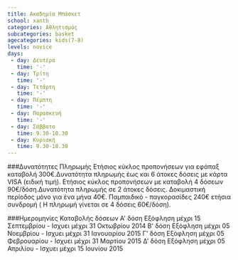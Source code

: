 ```yaml
---
title: Ακαδημία Μπάσκετ
school: xanth
categories: Αθλητισμός
subcategories: basket
agecategories: kids(7-8)
levels: novice
days:
 - day: Δευτέρα
   time: '-'
 - day: Τρίτη
   time: '-'
 - day: Τετάρτη
   time: '-'
 - day: Πέμπτη
   time: '-'
 - day: Παρασκευή
   time: '-'
 - day: Σάββατο
   time: 9.30-10.30
 - day: Κυριακή
   time: 9.30-10.30
---
```


###Δυνατότητες Πληρωμής
Ετήσιος κύκλος προπονήσεων για εφάπαξ καταβολή 300€.Δυνατότητα πληρωμής έως και 6 άτοκες δόσεις με κάρτα VISA (ειδική τιμή).
Ετήσιος κύκλος προπονήσεων με καταβολή 4 δόσεων 90€/δόση.Δυνατότητα πληρωμής σε 2 άτοκες δόσεις.
Δοκιμαστική περίοδος μόνο για ένα μήνα 40€.
Παμπαιδικό - παγκορασίδες 240€ ετήσια συνδρομή ( Η πληρωμή γίνεται σε 4 δόσεις 60€/δόση).

###Ημερομηνίες Καταβολής δόσεων
Α' δόση Εξόφληση μέχρι 15 Σεπτεμβρίου - Ισχυει μέχρι 31 Οκτωβρίου 2014
Β' δόση Εξόφληση μέχρι 05 Νοεμβρίου - Ισχυει μέχρι 31 Ιανουαρίου 2015
Γ' δόση Εξόφληση μέχρι 05 Φεβρουαρίου - Ισχυει μέχρι 31 Μαρτίου 2015
Δ' δόση Εξόφληση μέχρι 05 Απριλίου - Ισχυει μέχρι 15 Ιουνίου 2015
